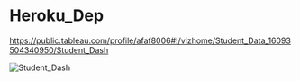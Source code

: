 # Heroku_Dep


https://public.tableau.com/profile/afaf8006#!/vizhome/Student_Data_16093504340950/Student_Dash

![Student_Dash](https://user-images.githubusercontent.com/26872768/104947677-1f725680-59e2-11eb-8474-e1d8424496bf.png)
